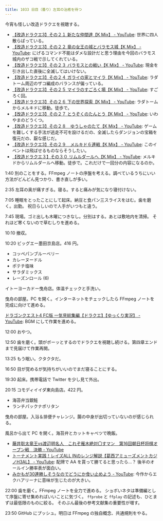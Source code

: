 ```yaml
---
title: 1033 日目（曇り）左耳の治癒を待つ
---
```


今宵も怪しい改造ドラクエを視聴する。

* [【改造ドラクエ3】その２１ 新たな仲間達【K Mix】 - YouTube](https://www.youtube.com/watch?v=jsmnOWGmY0A):
  世界に四人散らばっている。
* [【改造ドラクエ3】その２２ 竜の女王の城とバラモス城【K Mix】 - YouTube](https://www.youtube.com/watch?v=4WfiYL7Kjuc):
  にげるコマンド不能はダメな設計だと思う理由を今回のバラモス城内のザコ戦で示してくれている。
* [【改造ドラクエ3】その２３ バラモスとの戦い【K Mix】 - YouTube](https://www.youtube.com/watch?v=xwbL3leCq78):
  現金を引き出した直後に全滅してはいけない。
* [【改造ドラクエ3】その２４ ガライの家とマイラ【K Mix】 - YouTube](https://www.youtube.com/watch?v=8iS3LZDP0aw):
  ラダトーム周辺のザコ編成のバランスが偏っている。
* [【改造ドラクエ3】その２５ マイラのすごろく場【K Mix】 - YouTube](https://www.youtube.com/watch?v=gtNDCwIOaTk):
  すごろく回。
* [【改造ドラクエ3】その２６ 下の世界探索【K Mix】 - YouTube](https://www.youtube.com/watch?v=TaT-rOn5OQU):
  ラダトームからメルキドに移動。徒歩で。
* [【改造ドラクエ3】その２７ とうぞくのたんとう【K Mix】 - YouTube](https://www.youtube.com/watch?v=nYE8RdQacsY):
  いわやまのどうくつ。
* [【改造ドラクエ3】その２８　ゆうしゃのたて【K Mix】 - YouTube](https://www.youtube.com/watch?v=GWEch8Zses8):
  ゲームを難しくする手法が逃走不可を設けるだの、全滅したらダンジョンの宝箱を復元だの、厭な感じだ。
* [【改造ドラクエ3】その２９　メルキド６連戦【K Mix】 - YouTube](https://www.youtube.com/watch?v=TQWbW8eCemw):
  このイベントは飛ばせるものならそうしたい。
* [【改造ドラクエ３】その３０ リムルダールへ【K Mix】 - YouTube](https://www.youtube.com/watch?v=1yuobQJhyZk):
  メルキドからリムルダールへ移動。徒歩で。これだけで一回分の内容になるのか。

1:40 別のことをする。FFmpeg ノートの序盤を考える。調べているうちにいい方法がどんどん見つかり、書き直しが多い。

2:35 左耳の奥が痛すぎる。寝る。すると痛みが気になり寝付けない。

7:05 睡眠をとったことにして起床。納豆と食パン三スライスをはむ。歯を磨く。出勤。
祝日らしいので人手がいつもと違う。

7:45 現場。ゴミ出しも木曜につきなし。分別はする。あとは敷地内を清掃。
それほど寒くないので草むしりを進める。

10:10 撤収。

10:20 ビッグエー墨田京島店。416 円。

* コッペパンブルーベリー
* カレーヌードル
* ポテチ塩味
* サラダミックス
* レーズンロール (6)

イトーヨーカドー曳舟店。体温チェックと手洗い。

曳舟の部屋。PC を開く。インターネットをチェックしたら FFmpeg ノートを完成に向けて進める。

[ドラゴンクエスト4 FC版 一気見総集編【ドラクエ】【ゆっくり実況】 - YouTube](https://www.youtube.com/watch?v=QXZFANkrWOA):
BGM にして作業を進める。

12:00 おやつ。

12:50 歯を磨く。頭がボーッとするのでドラクエを視聴し続ける。第四章エンドまで見届けて作業再開。

13:25 もう眠い。クタクタだ。

16:50 目が覚めるが気持ちがいいのでまだ寝ることにする。

19:30 起床。携帯電話で Twitter を少し見て外出。

20:15 コモディイイダ東向島店。422 円。

* 海苔弁当銀鮭
* ランチパックナポリタン

曳舟の部屋。入浴＆排便チャレンジ。腸の中身が出切っていないのが感じられる。

風呂から出て PC を開く。海苔弁とカットキャベツで晩飯。

* [藤井聡太竜王vs渡辺明名人　これぞ雁木絶対〇すマン　第16回朝日杯将棋オープン戦　決勝 - YouTube](https://www.youtube.com/watch?v=_nt33aCmGNw)
* [トーナメント実践！レイズALL INのレンジ解説【葛西アミューズメントカジノH3AL】 - YouTube](https://www.youtube.com/watch?v=6Wou-s4VQQg):
  配牌で AA を貰って勝てると思ったら…？ 後半のオールイン勝率表が面白い。
* [みかもが30連勝しそうなのでどうにか食い止めよう - YouTube](https://www.youtube.com/watch?v=DzI8CfzrSyg):
  今作からエクハアリーナに意味が生じたのが大きい。

22:00 歯を磨く。FFmpeg ノートを全力で進める。
ショボいネタは準備編として序盤に寄せ集めればいいことに気づく。
`ffprobe` と `ffplay` の記述も、ひとまずは最低限のものに絞る。
そのぶん最後の参考文献集の重要性が増す。

23:50 GitHub にプッシュ。明日は FFmpeg の独自概念、共通規則をやる。
